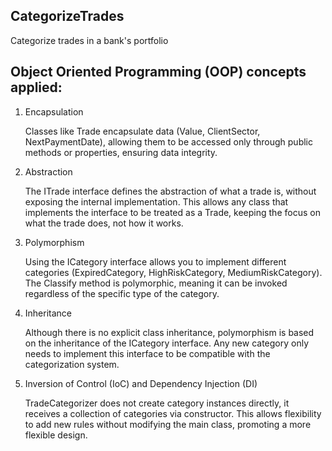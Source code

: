 ## CategorizeTrades
Categorize trades in a bank's portfolio

## Object Oriented Programming (OOP) concepts applied:
1. Encapsulation

   Classes like Trade encapsulate data (Value, ClientSector, NextPaymentDate), allowing them to be accessed only through public methods or properties, ensuring data integrity.

2. Abstraction
   
   The ITrade interface defines the abstraction of what a trade is, without exposing the internal implementation. This allows any class that implements the interface to be treated as a Trade, keeping the focus on what the trade does, not how it works.

3. Polymorphism
   
   Using the ICategory interface allows you to implement different categories (ExpiredCategory, HighRiskCategory, MediumRiskCategory). The Classify method is polymorphic, meaning it can be invoked regardless of the specific type of the category.

4. Inheritance
   
   Although there is no explicit class inheritance, polymorphism is based on the inheritance of the ICategory interface. Any new category only needs to implement this interface to be compatible with the categorization system.

5. Inversion of Control (IoC) and Dependency Injection (DI)
    
   TradeCategorizer does not create category instances directly, it receives a collection of categories via constructor. This allows flexibility to add new rules without modifying the main class, promoting a more flexible design.

